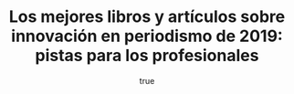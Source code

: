 ---
title: >-
  Los mejores libros y artículos sobre innovación en periodismo de 2019: pistas
  para los profesionales
author:
  name: Jose A. García Avilés
  twitter: jagaraviles
  gplus:  
  bio: Coordinador Módulo Audiencias
  image: jga.jpg
  link: https://twitter.com/jagaraviles
---